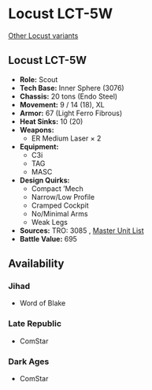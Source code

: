 # Locust LCT-5W 

[Other Locust variants](../locust.md) 

## Locust LCT-5W 

- **Role:** Scout 
- **Tech Base:** Inner Sphere (3076) 
- **Chassis:** 20 tons (Endo Steel) 
- **Movement:** 9 / 14 (18), XL 
- **Armor:** 67 (Light Ferro Fibrous) 
- **Heat Sinks:** 10 (20) 
- **Weapons:** 
  - ER Medium Laser × 2 
- **Equipment:** 
  - C3i 
  - TAG 
  - MASC 
- **Design Quirks:** 
  - Compact ’Mech 
  - Narrow/Low Profile 
  - Cramped Cockpit 
  - No/Minimal Arms 
  - Weak Legs 
- **Sources:** TRO: 3085 , [Master Unit List](http://masterunitlist.info/Unit/Details/1911) 
- **Battle Value:** 695 

## Availability 

### Jihad 

- Word of Blake 

### Late Republic 

- ComStar 

### Dark Ages 

- ComStar 

